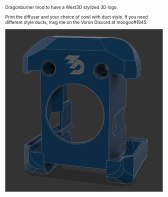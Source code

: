 Dragonburner mod to have a West3D stylized 3D logo.

Print the diffuser and your choice of cowl with duct style.  If you need different style ducts, msg me on the Voron Discord at moogoo#1945.  

![dragwestburner](https://github.com/oogoom/Voron-Mods/blob/main/DragWestBurner/images/dragwestburner.jpg)


